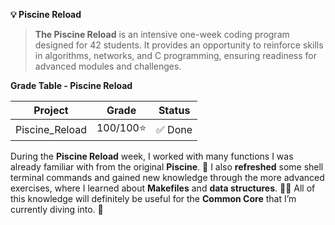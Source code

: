 **💡 Piscine Reload**

> **The Piscine Reload** is an intensive one-week coding program designed for 42 students. It provides an opportunity to reinforce skills in algorithms, networks, and C programming, ensuring readiness for advanced modules and challenges.

**Grade Table - Piscine Reload**

| Project   | Grade   | Status        |
|---------------------|--------|---------------|
| Piscine_Reload | 100/100⭐ | ✅ Done   |

During the **Piscine Reload** week, I worked with many functions I was already familiar with from the original **Piscine**. 🧠 I also **refreshed** some shell terminal commands and gained new knowledge through the more advanced exercises, where I learned about **Makefiles** and **data structures**. 📂✨ All of this knowledge will definitely be useful for the **Common Core** that I’m currently diving into. 🚀
